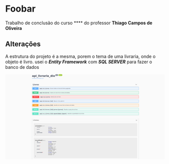 # Foobar
Trabalho de conclusão do curso **** do professor
**Thiago Campos de Oliveira**

## Alterações

A estrutura do projeto é a mesma, porem o tema de uma livraria, onde o objeto é livro. usei o ***Entity Framework*** com ***SQL SERVER***  para fazer o banco de dados

!["AltText"](screen.png)